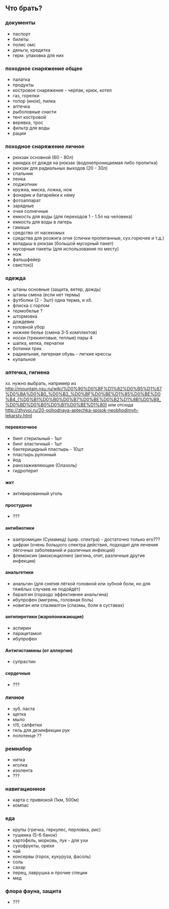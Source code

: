 ## Что брать?

### документы

* паспорт
* билеты
* полис омс
* деньги, кредитка
* герм. упаковка для них

### походное снаряжение общее
* палатка
* продукты
* костровое снаряжение - черпак, крюк, котел
* газ, горелки
* топор (иное), пилка
* аптечка
* рыболовные снасти
* тент костровой
* веревка, трос
* фильтр для воды
* рации

### походное снаряжение личное

* рюкзак основной (60 - 80л)
* накидка от дождя на рюкзак (водонепроницаемая либо пропитка)
* рюкзак для радиальных выходов (20 - 30л)
* спальник
* пенка
* поджопник
* кружка, миска, ложка, нож
* фонарик и батарейки к нему
* фотоаппарат
* зарядные
* очки солнечные
* емкость для воды (для переходов 1 - 1.5л на человека)
* емкость для воды в лагерь
* гамаши
* средство от насекомых
* средства для розжига огня (спички пропитанные, сух.горючее и т.д.)
* вкладыш в рюкзак (большой мусорный пакет)
* мусорные пакеты (для использования по месту)
* нож
* фальшфейер
* свисток))

### одежда
* штаны основные (защита, ветер, дождь)
* штаны смена (если нет термы)
* футболки (2 - 3шт) одна терма, и хб.
* флиска с горлом
* термобелье ?
* штормовка
* дождевик
* головной убор
* нижнее белье (смена 3-5 комплектов)
* носки (трекинговые, теплые) пары 4
* шапка, кепка, перчатки
* ботинки трек
* радиальная, лагерная обувь - легкие крессы
* купальное

### аптечка, гигиена
хз. нужно выбрать, например из http://mountain.nsu.ru/wiki/%D0%90%D0%BF%D1%82%D0%B5%D1%87%D0%BA%D0%B0_%D0%B2_%D0%BF%D0%BE%D1%85%D0%BE%D0%B4_(%D0%B1%D0%B0%D0%B7%D0%BE%D0%B2%D1%8B%D0%B9_%D0%BD%D0%B0%D0%B1%D0%BE%D1%80)
или отсюда http://zhyvoi.ru/20-pohodnaya-aptechka-spisok-neobhodimyh-lekarstv.html
#### перевязочное
* бинт стерильный - 1шт
* бинт эластичный - 1шт
* бактерицидный пластырь - 10шт
* пластырь рулонный
* йод
* ранозаживляющее (Олазоль)
* гидроперит
#### жкт
* активированный уголь
#### простудное
* ???
#### антибиотики
* азитромицин (Сумамед) (шир. спектра) - достаточно только его???
* цифран (очень большого спектра действия, подходит для лечения лёгочных заболеваний и различных инфекций)
* флемоксин (амоксициллин) (ангина, отит, различные другие инфекции)
#### анальгетики 
* анальгин (для снятия лёгкой головной или зубной боли, но для тяжёлых случаев не подойдёт)
* баралгин (гораздо эффективнее анальгина)
* ибупрофен (мигрень, головная боль)
* новиган или спазмалгон (спазмы, боли в суставах)
#### антипиретики (жаропонижающие)
* аспирин
* парацетамол
* ибупрофен
#### Антигистамины (от аллергии)
* супрастин

#### сердечные
* ???
### личное
* зуб. паста
* щетка
* мыло
* т/б, салфетки
* гель для дезинфекции рук
* полотенце ??

### ремнабор
* нитка
* иголка
* изолента
* ???

### навигационное
* карта с привязкой (1км, 500м)
* компас

### еда
* крупы (гречка, геркулес, перловка, рис)
* тушенка (5-6 банок)
* картофель, морковь, лук - для ухи
* сухофрукты, орехи
* чай
* консервы (горох, кукуруза, фасоль)
* соль
* сахар
* перец, лаврушка и прочие специи
* мед

### флора фауна, защита
* ???


